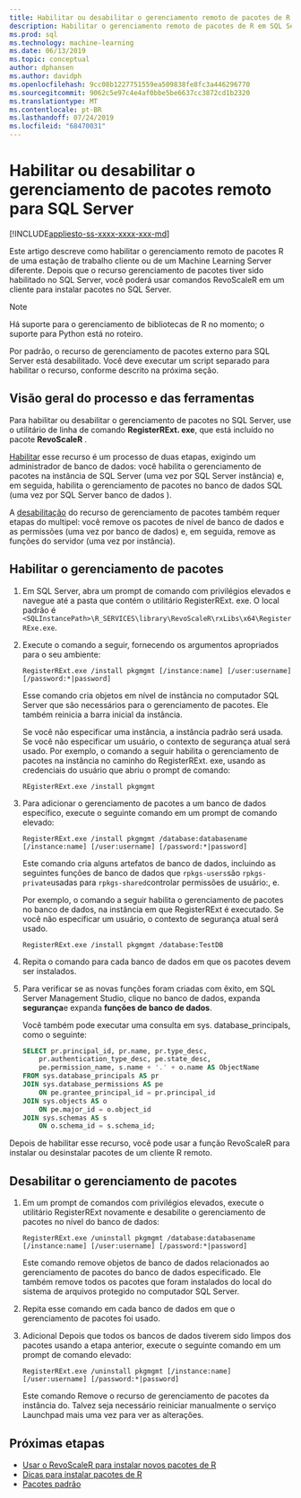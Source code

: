 ```yaml
---
title: Habilitar ou desabilitar o gerenciamento remoto de pacotes de R
description: Habilitar o gerenciamento remoto de pacotes de R em SQL Server 2016 R Services ou SQL Server 2017 Serviços de Machine Learning (no banco de dados)
ms.prod: sql
ms.technology: machine-learning
ms.date: 06/13/2019
ms.topic: conceptual
author: dphansen
ms.author: davidph
ms.openlocfilehash: 9cc08b1227751559ea509838fe8fc3a446296770
ms.sourcegitcommit: 9062c5e97c4e4af0bbe5be6637cc3872cd1b2320
ms.translationtype: MT
ms.contentlocale: pt-BR
ms.lasthandoff: 07/24/2019
ms.locfileid: "68470031"
---
```

# <a name="enable-or-disable-remote-package-management-for-sql-server"></a>Habilitar ou desabilitar o gerenciamento de pacotes remoto para SQL Server
[!INCLUDE[appliesto-ss-xxxx-xxxx-xxx-md](../../includes/appliesto-ss-xxxx-xxxx-xxx-md.md)]

Este artigo descreve como habilitar o gerenciamento remoto de pacotes R de uma estação de trabalho cliente ou de um Machine Learning Server diferente. Depois que o recurso gerenciamento de pacotes tiver sido habilitado no SQL Server, você poderá usar comandos RevoScaleR em um cliente para instalar pacotes no SQL Server.

> [!NOTE]
> Há suporte para o gerenciamento de bibliotecas de R no momento; o suporte para Python está no roteiro.

Por padrão, o recurso de gerenciamento de pacotes externo para SQL Server está desabilitado. Você deve executar um script separado para habilitar o recurso, conforme descrito na próxima seção.

## <a name="overview-of-process-and-tools"></a>Visão geral do processo e das ferramentas

Para habilitar ou desabilitar o gerenciamento de pacotes no SQL Server, use o utilitário de linha de comando **RegisterRExt. exe**, que está incluído no pacote **RevoScaleR** .

[Habilitar](#bkmk_enable) esse recurso é um processo de duas etapas, exigindo um administrador de banco de dados: você habilita o gerenciamento de pacotes na instância de SQL Server (uma vez por SQL Server instância) e, em seguida, habilita o gerenciamento de pacotes no banco de dados SQL (uma vez por SQL Server banco de dados ).

A [desabilitação](#bkmk_disable) do recurso de gerenciamento de pacotes também requer etapas do multipel: você remove os pacotes de nível de banco de dados e as permissões (uma vez por banco de dados) e, em seguida, remove as funções do servidor (uma vez por instância).

## <a name="bkmk_enable"></a>Habilitar o gerenciamento de pacotes

1. Em SQL Server, abra um prompt de comando com privilégios elevados e navegue até a pasta que contém o utilitário RegisterRExt. exe. O local padrão é `<SQLInstancePath>\R_SERVICES\library\RevoScaleR\rxLibs\x64\RegisterRExe.exe`.

2. Execute o comando a seguir, fornecendo os argumentos apropriados para o seu ambiente:

    `RegisterRExt.exe /install pkgmgmt [/instance:name] [/user:username] [/password:*|password]`

    Esse comando cria objetos em nível de instância no computador SQL Server que são necessários para o gerenciamento de pacotes. Ele também reinicia a barra inicial da instância.

    Se você não especificar uma instância, a instância padrão será usada. Se você não especificar um usuário, o contexto de segurança atual será usado. Por exemplo, o comando a seguir habilita o gerenciamento de pacotes na instância no caminho do RegisterRExt. exe, usando as credenciais do usuário que abriu o prompt de comando:

    `REgisterRExt.exe /install pkgmgmt`

3. Para adicionar o gerenciamento de pacotes a um banco de dados específico, execute o seguinte comando em um prompt de comando elevado:

    `RegisterRExt.exe /install pkgmgmt /database:databasename [/instance:name] [/user:username] [/password:*|password]`
   
    Este comando cria alguns artefatos de banco de dados, incluindo as seguintes funções de banco de dados que `rpkgs-users`são `rpkgs-private`usadas para `rpkgs-shared`controlar permissões de usuário:, e.

    Por exemplo, o comando a seguir habilita o gerenciamento de pacotes no banco de dados, na instância em que RegisterRExt é executado. Se você não especificar um usuário, o contexto de segurança atual será usado.

    `RegisterRExt.exe /install pkgmgmt /database:TestDB`

4. Repita o comando para cada banco de dados em que os pacotes devem ser instalados.

5. Para verificar se as novas funções foram criadas com êxito, em SQL Server Management Studio, clique no banco de dados, expanda **segurança**e expanda **funções de banco de dados**.

    Você também pode executar uma consulta em sys. database_principals, como o seguinte:

    ```sql
    SELECT pr.principal_id, pr.name, pr.type_desc,   
        pr.authentication_type_desc, pe.state_desc,   
        pe.permission_name, s.name + '.' + o.name AS ObjectName  
    FROM sys.database_principals AS pr  
    JOIN sys.database_permissions AS pe  
        ON pe.grantee_principal_id = pr.principal_id  
    JOIN sys.objects AS o  
        ON pe.major_id = o.object_id  
    JOIN sys.schemas AS s  
        ON o.schema_id = s.schema_id;
    ```

Depois de habilitar esse recurso, você pode usar a função RevoScaleR para instalar ou desinstalar pacotes de um cliente R remoto.

## <a name="bkmk_disable"></a>Desabilitar o gerenciamento de pacotes

1. Em um prompt de comandos com privilégios elevados, execute o utilitário RegisterRExt novamente e desabilite o gerenciamento de pacotes no nível do banco de dados:

    `RegisterRExt.exe /uninstall pkgmgmt /database:databasename [/instance:name] [/user:username] [/password:*|password]`

    Este comando remove objetos de banco de dados relacionados ao gerenciamento de pacotes do banco de dados especificado. Ele também remove todos os pacotes que foram instalados do local do sistema de arquivos protegido no computador SQL Server.

2. Repita esse comando em cada banco de dados em que o gerenciamento de pacotes foi usado.

3.  Adicional Depois que todos os bancos de dados tiverem sido limpos dos pacotes usando a etapa anterior, execute o seguinte comando em um prompt de comando elevado:

    `RegisterRExt.exe /uninstall pkgmgmt [/instance:name] [/user:username] [/password:*|password]`

    Este comando Remove o recurso de gerenciamento de pacotes da instância do. Talvez seja necessário reiniciar manualmente o serviço Launchpad mais uma vez para ver as alterações.

## <a name="next-steps"></a>Próximas etapas

+ [Usar o RevoScaleR para instalar novos pacotes de R](use-revoscaler-to-manage-r-packages.md)
+ [Dicas para instalar pacotes de R](packages-installed-in-user-libraries.md)
+ [Pacotes padrão](../package-management/default-packages.md)
